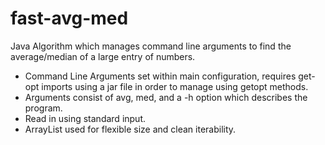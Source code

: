 # fast-avg-med
Java Algorithm which manages command line arguments to find the average/median of a large entry of numbers.

- Command Line Arguments set within main configuration, requires get-opt imports using a jar file in order to manage using getopt methods.
- Arguments consist of avg, med, and a -h option which describes the program.
- Read in using standard input.
- ArrayList used for flexible size and clean iterability.
